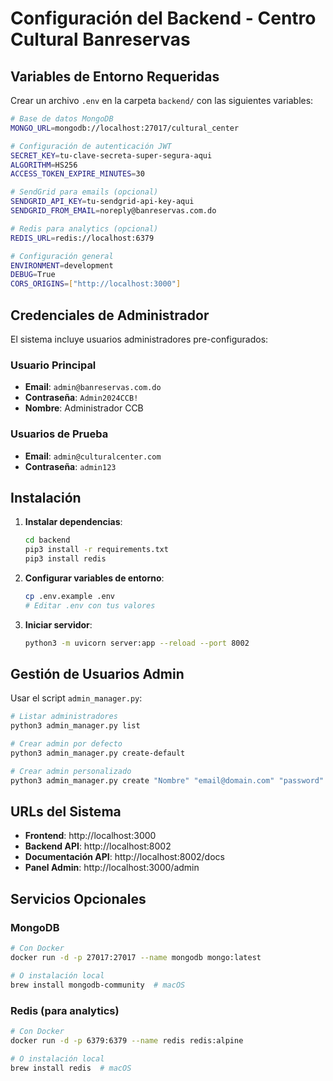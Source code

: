 # Configuración del Backend - Centro Cultural Banreservas

## Variables de Entorno Requeridas

Crear un archivo `.env` en la carpeta `backend/` con las siguientes variables:

```bash
# Base de datos MongoDB
MONGO_URL=mongodb://localhost:27017/cultural_center

# Configuración de autenticación JWT
SECRET_KEY=tu-clave-secreta-super-segura-aqui
ALGORITHM=HS256
ACCESS_TOKEN_EXPIRE_MINUTES=30

# SendGrid para emails (opcional)
SENDGRID_API_KEY=tu-sendgrid-api-key-aqui
SENDGRID_FROM_EMAIL=noreply@banreservas.com.do

# Redis para analytics (opcional)
REDIS_URL=redis://localhost:6379

# Configuración general
ENVIRONMENT=development
DEBUG=True
CORS_ORIGINS=["http://localhost:3000"]
```

## Credenciales de Administrador

El sistema incluye usuarios administradores pre-configurados:

### Usuario Principal
- **Email**: `admin@banreservas.com.do`
- **Contraseña**: `Admin2024CCB!`
- **Nombre**: Administrador CCB

### Usuarios de Prueba
- **Email**: `admin@culturalcenter.com`
- **Contraseña**: `admin123`

## Instalación

1. **Instalar dependencias**:
   ```bash
   cd backend
   pip3 install -r requirements.txt
   pip3 install redis
   ```

2. **Configurar variables de entorno**:
   ```bash
   cp .env.example .env
   # Editar .env con tus valores
   ```

3. **Iniciar servidor**:
   ```bash
   python3 -m uvicorn server:app --reload --port 8002
   ```

## Gestión de Usuarios Admin

Usar el script `admin_manager.py`:

```bash
# Listar administradores
python3 admin_manager.py list

# Crear admin por defecto
python3 admin_manager.py create-default

# Crear admin personalizado
python3 admin_manager.py create "Nombre" "email@domain.com" "password" "telefono"
```

## URLs del Sistema

- **Frontend**: http://localhost:3000
- **Backend API**: http://localhost:8002
- **Documentación API**: http://localhost:8002/docs
- **Panel Admin**: http://localhost:3000/admin

## Servicios Opcionales

### MongoDB
```bash
# Con Docker
docker run -d -p 27017:27017 --name mongodb mongo:latest

# O instalación local
brew install mongodb-community  # macOS
```

### Redis (para analytics)
```bash
# Con Docker
docker run -d -p 6379:6379 --name redis redis:alpine

# O instalación local
brew install redis  # macOS
```
